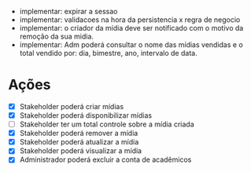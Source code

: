 - implementar: expirar a sessao
- implementar: validacoes na hora da persistencia x regra de negocio
- implementar: o criador da mídia deve ser notificado com o motivo da remoção da sua midia.
- implementar: Adm poderá consultar o nome das mídias vendidas e o total vendido por: dia, bimestre, ano, intervalo de data.

# Ações
- [x] Stakeholder poderá criar mídias
- [x] Stakeholder poderá disponibilizar mídias
- [ ] Stakeholder ter um total controle sobre a mídia criada
- [x] Stakeholder poderá remover a mídia
- [x] Stakeholder poderá atualizar a mídia
- [x] Stakeholder poderá visualizar a mídia
- [x] Administrador poderá excluir a conta de acadêmicos
